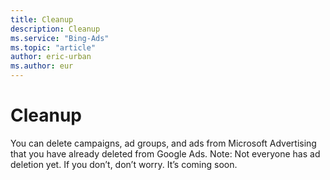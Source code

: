 ```yaml
---
title: Cleanup
description: Cleanup
ms.service: "Bing-Ads"
ms.topic: "article"
author: eric-urban
ms.author: eur
---
```


# Cleanup

You can delete campaigns, ad groups, and ads from Microsoft Advertising that you have already deleted from Google Ads. Note: Not everyone has ad deletion yet. If you don’t, don’t worry. It’s coming soon.


